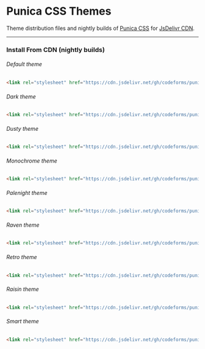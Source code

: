 # Punica CSS Themes
Theme distribution files and nightly builds of <a href="https://github.com/codeforms/Punica-CSS-Framework">Punica CSS</a> for <a href="https://www.jsdelivr.com/package/gh/codeforms/punica-themes">JsDelivr CDN</a>.

---

### Install From CDN (nightly builds)

###### Default theme
```html
<link rel="stylesheet" href="https://cdn.jsdelivr.net/gh/codeforms/punica-themes@latest/default/punica.min.css" crossorigin="anonymous">
```

###### Dark theme
```html
<link rel="stylesheet" href="https://cdn.jsdelivr.net/gh/codeforms/punica-themes@latest/dark/punica-dark.min.css" crossorigin="anonymous">
```

###### Dusty theme
```html
<link rel="stylesheet" href="https://cdn.jsdelivr.net/gh/codeforms/punica-themes@latest/dusty/punica-dusty.min.css" crossorigin="anonymous">
```

###### Monochrome theme
```html
<link rel="stylesheet" href="https://cdn.jsdelivr.net/gh/codeforms/punica-themes@latest/monochrome/punica-monochrome.min.css" crossorigin="anonymous">
```

###### Palenight theme
```html
<link rel="stylesheet" href="https://cdn.jsdelivr.net/gh/codeforms/punica-themes@latest/palenight/punica-palenight.min.css" crossorigin="anonymous">
```

###### Raven theme
```html
<link rel="stylesheet" href="https://cdn.jsdelivr.net/gh/codeforms/punica-themes@latest/raven/punica-raven.min.css" crossorigin="anonymous">
```

###### Retro theme
```html
<link rel="stylesheet" href="https://cdn.jsdelivr.net/gh/codeforms/punica-themes@latest/retro/punica-retro.min.css" crossorigin="anonymous">
```

###### Raisin theme
```html
<link rel="stylesheet" href="https://cdn.jsdelivr.net/gh/codeforms/punica-themes@latest/raisin/punica-raisin.min.css" crossorigin="anonymous">
```

###### Smart theme
```html
<link rel="stylesheet" href="https://cdn.jsdelivr.net/gh/codeforms/punica-themes@latest/smart/punica-smart.min.css" crossorigin="anonymous">
```